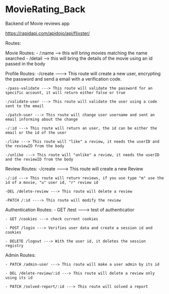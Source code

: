 # MovieRating_Back
Backend of Movie reviews app

https://rapidapi.com/apidojo/api/flixster/

Routes:

Movie Routes:
    - /:name --> this will bring movies matching the name searched
    - /detail --> this will bring the details of the movie using an id passed in the body


Profile Routes:
    -/create ---> This route will create a new user, encrypting the password and send a email with a verification code.

    -/pass-validate ---> This route will validate the password for an specific account, it will return either false or true
    
    -/validate-user ---> This route will validate the user using a code sent to the email

    -/patch-user ---> This route will change user username and sent an email informing about the change

    -/:id ---> This route will return an user, the id can be either the email or the id of the user

    -/like ---> This route will "like" a review, it needs the userID and the reviewID from the body

    -/unlike ---> This route will "unlike" a review, it needs the userID and the reviewID from the body

Review Routes:
    -/create ---> This route will create a new Review

    -/:id ---> This route will return reviews, if you use type "m" use the id of a movie, "u" user id, "r" review id
    
    -DEL /delete-review ---> This route will delete a review

    -PATCH /:id ----> This route will modify the review

Authentication Routes: 
    - GET /test ---> test of authenticatior

    - GET /cookies ---> check current cookies

    - POST /login ---> Verifies user data and create a session id and cookies

    - DELETE /logout ---> With the user id, it deletes the session registry

Admin Routes:

    - PATCH /admin-user ---> This route will make a user admin by its id

    - DEL /delete-review/:id ---> This route will delete a review only using its id

    - PATCH /solved-report/:id ---> This route will solved a report

    